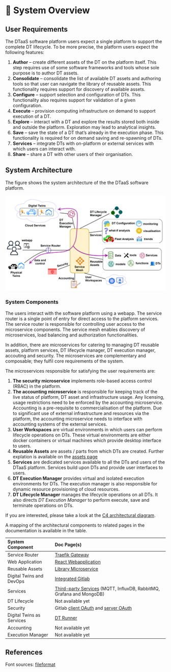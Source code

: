 # :european_castle: System Overview

## User Requirements

The DTaaS software platform users expect a single platform
to support the complete DT lifecycle. To be more precise,
the platform users expect the following features:

1. **Author** – create different assets of the DT on the
   platform itself. This step requires use of some software
   frameworks and tools whose sole purpose is to author
   DT assets.
1. **Consolidate** – consolidate the list of available DT assets
   and authoring tools so that user can navigate the library
   of reusable assets. This functionality requires support
   for discovery of available assets.
1. **Configure** – support selection and configuration of
   DTs. This functionality also requires support for validation
   of a given configuration.
1. **Execute** – provision computing infrastructure on demand to
   support execution of a DT.
1. **Explore** – interact with a DT and explore the results
   stored both inside and outside the platform. Exploration
   may lead to analytical insights.
1. **Save** – save the state of a DT that’s already in the
   execution phase. This functionality is required for on
   demand saving and re-spawning of DTs.
1. **Services** – integrate DTs with on-platform or external
   services with which users can interact with.
1. **Share** – share a DT with other users of their organisation.

## System Architecture

The figure shows the system architecture of the the DTaaS software platform.

![System architecture](architecture.png)

### System Components

The users interact with the software platform using a webapp.
The service router is a single point of entry for direct access to the platform
services. The service router is responsible for controlling user access to
the microservice components. The service mesh
enables discovery of microservices, load balancing and authorization
functionalities.

In addition, there are microservices for catering to managing
DT reusable assets, platform services, DT lifecycle manager,
DT execution manager, accouting and security.
The microservices are complementary and composable; they fulfil
core requirements of the system.

The microservices responsible for satisfying the user requirements are:

1. **The security microservice** implements
   role-based access control (RBAC) in the platform.
1. **The accounting microservice** is responsible for keeping track of the
   live status of platform, DT asset and infrastructure usage. Any licensing,
   usage restrictions need to be enforced by the accounting
   microservice. Accounting is a pre-requisite to commercialisation of
   the platform.
   Due to significant use of external
   infrastructure and resources via the platform, the accounting
   microservice needs to interface with accounting systems of
   the external services.
1. **User Workspaces** are virtual environments in which users can perform
   lifecycle operations on DTs. These virtual environments are either docker
   containers or virtual machines which provide desktop interface to users.
1. **Reusable Assets** are assets / parts from which DTs are created.
   Further explation is available on
   the [assets page](../../user/servers/lib/assets.md)
1. **Services** are dedicated services available to all the DTs and
   users of the DTaaS platform. Services build upon DTs and
   provide user interfaces to users.
1. **DT Execution Manager** provides virtual and isolated execution
   environments for DTs. The execution manager is also responsible
   for dynamic resource provisioning of cloud resources.
1. **DT Lifecycle Manager** manages the lifecycle operations on all DTs.
   It also directs _DT Execution Manager_ to perform execute, save and
   terminate operations on DTs.

If you are interested, please take a look at
the [C4 architectural diagram](C4-L2_diagram.png).

A mapping of the architectural components to related pages in
the documentation is available in the table.

| System Component  | Doc Page(s)                                                                                                                             |
| :---------------- | :--------------------------------------------------------------------------------------------------------------------------------------- |
| Service Router           | [Traefik Gateway](https://github.com/INTO-CPS-Association/DTaaS/tree/feature/distributed-demo/servers/config/gateway#the-gateway-server) |
| Web Application | [React Webapplication](../client/client.md)                                                                                              |
| Reusable Assets   | [Library Microservice](../servers/lib/lib-ms.md)                                                                                         |
| Digital Twins and DevOps   | [Integrated Gitlab](../../admin/gitlab/index.md)                                                                                         |
| Services              | [Third-party Services](./../../admin/services.md) (MQTT, InfluxDB, RabbitMQ, Grafana and MongoDB)                                                       |
| DT Lifecycle      | Not available yet                                                                                      |
| Security          | Gitlab [client OAuth](../../admin/client/auth.md) and [server OAuth](../../admin/servers/auth.md)                                                                                               |
| Digital Twins as Services | [DT Runner](../../user/servers/execution/runner/README.md)                                                                          |
| Accounting        | Not available yet                                                                                                                                     |
| Execution Manager | Not available yet                                                                                                                        |

## References

Font sources: [fileformat](https://www.fileformat.info)
